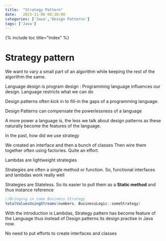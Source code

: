 ```yaml
---
title:  "Strategy Pattern"
date:   2023-11-06 08:30:00
categories: ['Java','Design Patterns']
tags: ['Java']
---
```


{% include toc title="Index" %}

# Strategy pattern

We want to vary a small part of an algorithm while
keeping the rest of the algorithm the same.

Language design is program design : Programming language influences our design.
Language restricts what we can do

Design patterns often kick in to fill-in the gaps of a programming language.

Design Patterns can compensate the powerlessness of a language

A more power a language is, the less we talk about design patterns as these
naturally become the features
of the language.

In the past, how did we use strategy

We created an interface and then a bunch of classes
Then wire them together often using factories. Quite an effort.

Lambdas are lightweight strategies

Strategies are often a single method or function.
So, functional interfaces and lambdas work really well

Strategies are Stateless. So its easier to pull them as a **Static method** and
thus instance reference

```java
//Bringing in some Business Strategy
totalValuesUsingStreams(numbers, BusinessLogic::someStrategy)

```

With the introduction is Lambdas, Strategy pattern has become feature of the
Language
thus instead of Design patterns its design practise in Java now.

No need to put efforts to create interfaces and classes


